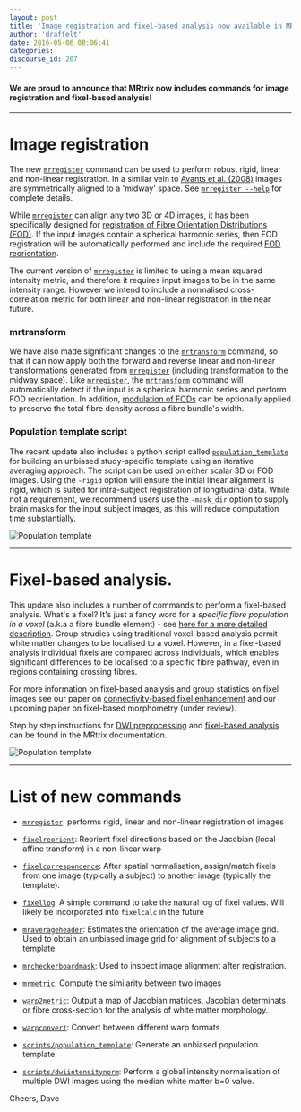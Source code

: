 ```yaml
---
layout: post
title: 'Image registration and fixel-based analysis now available in MRtrix!'
author: 'draffelt'
date: 2016-05-06 08:06:41
categories:
discourse_id: 207
---
```

#### We are proud to announce that MRtrix now includes commands for image registration and fixel-based analysis!

---


# Image registration

The new [`mrregister`](http://userdocs.mrtrix.org/en/latest/getting_started/commands_list.html#mrregister) command can be used to perform robust rigid, linear and non-linear registration. In a similar vein to [Avants et al. (2008)](http://www.ncbi.nlm.nih.gov/pubmed/17659998) images are symmetrically aligned to a 'midway' space. See [`mrregister --help`](http://userdocs.mrtrix.org/en/latest/getting_started/commands_list.html#mrregister) for complete details. 

While [`mrregister`](http://userdocs.mrtrix.org/en/latest/getting_started/commands_list.html#mrregister) can align any two 3D or 4D images, it has been specifically designed for [registration of Fibre Orientation Distributions (FOD)](http://www.ncbi.nlm.nih.gov/pubmed/21316463). If the input images contain a spherical harmonic series, then FOD registration will be automatically performed and include the required [FOD reorientation](http://www.ncbi.nlm.nih.gov/pubmed/22183751).

The current version of [`mrregister`](http://userdocs.mrtrix.org/en/latest/getting_started/commands_list.html#mrregister) is limited to using a mean squared intensity metric, and therefore it requires input images to be in the same intensity range. However we intend to include a normalised cross-correlation metric for both linear and non-linear registration in the near future. 

### mrtransform

We have also made significant changes to the [`mrtransform`](http://userdocs.mrtrix.org/en/latest/getting_started/commands_list.html#mrtransform) command, so that it can now apply both the forward and reverse linear and non-linear transformations generated from [`mrregister`](http://userdocs.mrtrix.org/en/latest/getting_started/commands_list.html#mrregister) (including transformation to the midway space). Like [`mrregister`](http://userdocs.mrtrix.org/en/latest/getting_started/commands_list.html#mrregister), the [`mrtransform`](http://userdocs.mrtrix.org/en/latest/getting_started/commands_list.html#mrtransform) command will automatically detect if the input is a spherical harmonic series and perform FOD reorientation. In addition, [modulation of FODs](http://www.ncbi.nlm.nih.gov/pubmed/22036682) can be optionally applied to preserve the total fibre density across a fibre bundle's width. 

### Population template script

The recent update also includes a python script called [`population_template`](http://userdocs.mrtrix.org/en/latest/getting_started/scripts_list.html#population-template) for building an unbiased study-specific template using an iterative averaging approach. The script can be used on either scalar 3D or FOD images. Using the `-rigid` option will ensure the initial linear alignment is rigid, which is suited for intra-subject registration of longitudinal data.  While not a requirement, we recommend users use the `-mask_dir` option to supply brain masks for the input subject images, as this will reduce computation time substantially. 

![Population template](http://community.mrtrix.org/uploads/default/original/1X/1a371b815a4c94571816ffe7f74a98f8aa14ff44.jpg)

---

# Fixel-based analysis. 

This update also includes a number of commands to perform a fixel-based analysis. What's a fixel? It's just a fancy word for a _specific fibre population in a voxel_ (a.k.a a fibre bundle element) - see [here for a more detailed description](http://userdocs.mrtrix.org/en/latest/concepts/dixels_fixels.html). Group strudies using traditional voxel-based analysis permit white matter changes to be localised to a voxel. However, in a fixel-based analysis individual fixels are compared across individuals, which enables significant differences to be localised to a specific fibre pathway, even in regions containing crossing fibres. 

For more information on fixel-based analysis and group statistics on fixel images see our paper on [connectivity-based fixel enhancement](http://www.ncbi.nlm.nih.gov/pubmed/26004503) and our upcoming paper on fixel-based morphometry (under review). 

Step by step instructions for [DWI preprocessing](http://mrtrix.readthedocs.io/en/latest/workflows/DWI_preprocessing_for_quantitative_analysis.html) and [fixel-based analysis](http://mrtrix.readthedocs.io/en/latest/workflows/fixel_based_analysis.html) can be found in the MRtrix documentation. 

![Population template](http://community.mrtrix.org/uploads/default/original/1X/d3c453f2c16e4dbc363d1db33c670756df3c9262.jpg)

___


# List of new commands

- [`mrregister`](http://userdocs.mrtrix.org/en/latest/getting_started/commands_list.html#mrregister): performs rigid, linear and non-linear registration of images

- [`fixelreorient`](http://userdocs.mrtrix.org/en/latest/getting_started/commands_list.html#fixelreorient): Reorient fixel directions based on the Jacobian (local affine transform) in a non-linear warp

- [`fixelcorrespondence`](http://userdocs.mrtrix.org/en/latest/getting_started/commands_list.html#fixelcorrespondence): After spatial normalisation, assign/match fixels from one image (typically a subject) to another image (typically the template). 

- [`fixellog`](http://userdocs.mrtrix.org/en/latest/getting_started/commands_list.html#fixellog): A simple command to take the natural log of fixel values. Will likely be incorporated into `fixelcalc` in the future

- [`mraverageheader`](http://userdocs.mrtrix.org/en/latest/getting_started/commands_list.html#mraverageheader): Estimates the orientation of the average image grid. Used to obtain an unbiased image grid for alignment of subjects to a template. 

- [`mrcheckerboardmask`](http://userdocs.mrtrix.org/en/latest/getting_started/commands_list.html#mrcheckerboardmask): Used to inspect image alignment after registration.

- [`mrmetric`](http://userdocs.mrtrix.org/en/latest/getting_started/commands_list.html#mrmetric): Compute the similarity between two images

- [`warp2metric`](http://userdocs.mrtrix.org/en/latest/getting_started/commands_list.html#warp2metric): Output a map of Jacobian matrices, Jacobian determinats or fibre cross-section for the analysis of white matter morphology. 

- [`warpconvert`](http://userdocs.mrtrix.org/en/latest/getting_started/commands_list.html#warpconvert): Convert between different warp formats

- [`scripts/population_template`](http://userdocs.mrtrix.org/en/latest/getting_started/scripts_list.html#population-template): Generate an unbiased population template

- [`scripts/dwiintensitynorm`](http://userdocs.mrtrix.org/en/latest/getting_started/scripts_list.html#dwiintensitynorm): Perform a global intensity normalisation of multiple DWI images using the median white matter b=0 value.

Cheers,
Dave
            